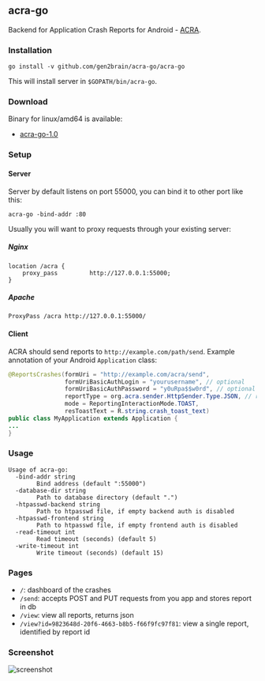 ## acra-go

Backend for Application Crash Reports for Android - [ACRA](https://github.com/ACRA/acra).

### Installation

    go install -v github.com/gen2brain/acra-go/acra-go

This will install server in `$GOPATH/bin/acra-go`.

### Download

Binary for linux/amd64 is available:

 - [acra-go-1.0](https://github.com/gen2brain/acra-go/releases/download/1.0/acra-go-1.0.tar.gz)

### Setup

#### Server

Server by default listens on port 55000, you can bind it to other port like this:

    acra-go -bind-addr :80

Usually you will want to proxy requests through your existing server:

##### Nginx

```
location /acra {
    proxy_pass         http://127.0.0.1:55000;
}
```

##### Apache

```
ProxyPass /acra http://127.0.0.1:55000/
```

#### Client

ACRA should send reports to `http://example.com/path/send`. Example annotation of your Android `Application` class:

```java
@ReportsCrashes(formUri = "http://example.com/acra/send",
                formUriBasicAuthLogin = "yourusername", // optional
                formUriBasicAuthPassword = "y0uRpa$$w0rd", // optional
                reportType = org.acra.sender.HttpSender.Type.JSON, // recommended
                mode = ReportingInteractionMode.TOAST,
                resToastText = R.string.crash_toast_text)
public class MyApplication extends Application {
...
}
```

### Usage

```
Usage of acra-go:
  -bind-addr string
        Bind address (default ":55000")
  -database-dir string
        Path to database directory (default ".")
  -htpasswd-backend string
        Path to htpasswd file, if empty backend auth is disabled
  -htpasswd-frontend string
        Path to htpasswd file, if empty frontend auth is disabled
  -read-timeout int
        Read timeout (seconds) (default 5)
  -write-timeout int
        Write timeout (seconds) (default 15)
```

### Pages

  * `/`: dashboard of the crashes
  * `/send`: accepts POST and PUT requests from you app and stores report in db
  * `/view`: view all reports, returns json
  * `/view?id=9823648d-20f6-4663-b8b5-f66f9fc97f81`: view a single report, identified by report id

### Screenshot

![screenshot](https://goo.gl/E38Gyw)
